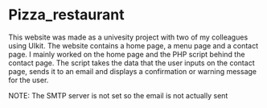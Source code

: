 # Pizza_restaurant

This website was made as a univesity project with two of my colleagues using UIkit. The website contains a home page, a menu page and a contact page.
I mainly worked on the home page and the PHP script behind the contact page. The script takes the data that the user inputs on the contact page, sends it to an email and displays a confirmation or warning message for the user.

NOTE: The SMTP server is not set so the email is not actually sent
